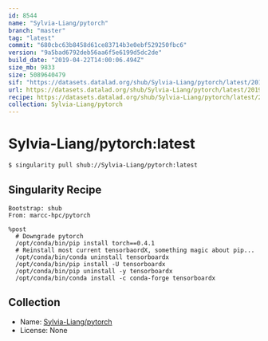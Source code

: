 ```yaml
---
id: 8544
name: "Sylvia-Liang/pytorch"
branch: "master"
tag: "latest"
commit: "680cbc63b8458d61ce83714b3e0ebf529250fbc6"
version: "9a5bad6792deb56aa6f5e6199d5dc2de"
build_date: "2019-04-22T14:00:06.494Z"
size_mb: 9833
size: 5089640479
sif: "https://datasets.datalad.org/shub/Sylvia-Liang/pytorch/latest/2019-04-22-680cbc63-9a5bad67/9a5bad6792deb56aa6f5e6199d5dc2de.simg"
url: https://datasets.datalad.org/shub/Sylvia-Liang/pytorch/latest/2019-04-22-680cbc63-9a5bad67/
recipe: https://datasets.datalad.org/shub/Sylvia-Liang/pytorch/latest/2019-04-22-680cbc63-9a5bad67/Singularity
collection: Sylvia-Liang/pytorch
---
```


# Sylvia-Liang/pytorch:latest

```bash
$ singularity pull shub://Sylvia-Liang/pytorch:latest
```

## Singularity Recipe

```singularity
Bootstrap: shub
From: marcc-hpc/pytorch

%post
  # Downgrade pytorch
  /opt/conda/bin/pip install torch==0.4.1
  # Reinstall most current tensorbaordX, something magic about pip...
  /opt/conda/bin/conda uninstall tensorboardx
  /opt/conda/bin/pip install -U tensorboardx
  /opt/conda/bin/pip uninstall -y tensorboardx
  /opt/conda/bin/conda install -c conda-forge tensorboardx
```

## Collection

 - Name: [Sylvia-Liang/pytorch](https://github.com/Sylvia-Liang/pytorch)
 - License: None

